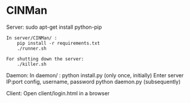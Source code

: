 # CINMan

Server:
	sudo apt-get install python-pip

	In server/CINMan/ :
		pip install -r requirements.txt
		./runner.sh

	For shutting down the server:
		./killer.sh

Daemon:
	In daemon/ : 
		python install.py (only once, initially)
			Enter server IP:port config, username, password
		python daemon.py (subsequently)

Client:
	Open client/login.html in a browser